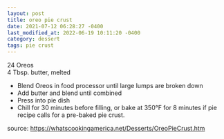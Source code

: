 ```yaml
---
layout: post
title: oreo pie crust
date: 2021-07-12 06:28:27 -0400
last_modified_at: 2022-06-19 10:11:20 -0400
category: dessert
tags: pie crust
---
```


24 Oreos  
4 Tbsp. butter, melted  
* Blend Oreos in food processor until large lumps are broken down
* Add butter and blend until combined
* Press into pie dish
* Chill for 30 minutes before filling, or bake at 350°F for 8 minutes if pie recipe calls for a
  pre-baked pie crust.

source: <https://whatscookingamerica.net/Desserts/OreoPieCrust.htm>
